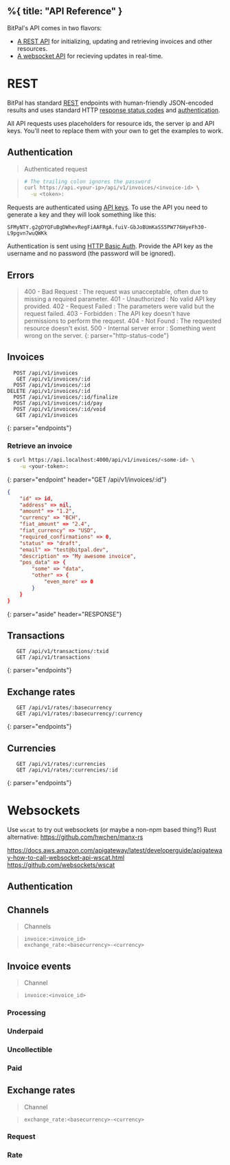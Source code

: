 %{
    title: "API Reference"
}
---

BitPal's API comes in two flavors:

- [A REST API](#REST) for initializing, updating and retrieving invoices and other resources.
- [A websocket API](#Websockets) for recieving updates in real-time.


# REST

BitPal has standard [REST][rest-wiki] endpoints with human-friendly JSON-encoded results and uses standard HTTP [response status codes][http-status] and [authentication][http-auth].

<aside class="notice">
  All API requests uses placeholders for resource ids, the server ip and API keys. You'll neet to replace them with your own to get the examples to work.
</aside>

[rest-wiki]: https://developer.mozilla.org/en-US/docs/Glossary/REST 
[http-status]: https://developer.mozilla.org/en-US/docs/Web/HTTP/Status
[http-auth]: https://developer.mozilla.org/en-US/docs/Web/HTTP/Authentication#basic_authentication_scheme 


## Authentication

> Authenticated request

> ~~~sh
> # The trailing colon ignores the password
> curl https://api.<your-ip>/api/v1/invoices/<invoice-id> \
>   -u <token>:
> ~~~

Requests are authenticated using [API keys][]. To use the API you need to generate a key and they will look something like this:

```
SFMyNTY.g2gDYQFuBgDWhevRegFiAAFRgA.fuiV-GbJoBUmKaSS5PW776HyeFh30-L9pgvn7wuQWKk
```

Authentication is sent using [HTTP Basic Auth][http-auth]. Provide the API key as the username and no password (the password will be ignored).

[API keys]: #


## Errors

> 400 - Bad Request             : The request was unacceptable, often due to missing a required parameter.
> 401 - Unauthorized            : No valid API key provided.
> 402 - Request Failed          : The parameters were valid but the request failed.
> 403 - Forbidden               : The API key doesn't have permissions to perform the request.
> 404 - Not Found               : The requested resource doesn't exist.
> 500 - Internal server error   : Something went wrong on the server.
{: parser="http-status-code"}


## Invoices

~~~
  POST /api/v1/invoices
   GET /api/v1/invoices/:id
  POST /api/v1/invoices/:id
DELETE /api/v1/invoices/:id
  POST /api/v1/invoices/:id/finalize
  POST /api/v1/invoices/:id/pay
  POST /api/v1/invoices/:id/void
   GET /api/v1/invoices
~~~
{: parser="endpoints"}

### Retrieve an invoice

~~~sh
$ curl https://api.localhost:4000/api/v1/invoices/<some-id> \
    -u <your-token>:
~~~
{: parser="endpoint" header="GET /api/v1/invoices/:id"}

~~~json
{
    "id" => id,
    "address" => nil,
    "amount" => "1.2",
    "currency" => "BCH",
    "fiat_amount" => "2.4",
    "fiat_currency" => "USD",
    "required_confirmations" => 0,
    "status" => "draft",
    "email" => "test@bitpal.dev",
    "description" => "My awesome invoice",
    "pos_data" => {
        "some" => "data",
        "other" => {
            "even_more" => 0
        }
    }
}
~~~
{: parser="aside" header="RESPONSE"}

## Transactions

~~~
   GET /api/v1/transactions/:txid
   GET /api/v1/transactions
~~~
{: parser="endpoints"}

## Exchange rates

~~~
   GET /api/v1/rates/:basecurrency
   GET /api/v1/rates/:basecurrency/:currency
~~~
{: parser="endpoints"}

## Currencies

~~~
   GET /api/v1/rates/:currencies
   GET /api/v1/rates/:currencies/:id
~~~
{: parser="endpoints"}

# Websockets

Use `wscat` to try out websockets (or maybe a non-npm based thing?)
Rust alternative: https://github.com/hwchen/manx-rs

https://docs.aws.amazon.com/apigateway/latest/developerguide/apigateway-how-to-call-websocket-api-wscat.html
https://github.com/websockets/wscat

## Authentication

## Channels

> Channels

> ~~~
> invoice:<invoice_id>
> exchange_rate:<basecurrency>-<currency>
> ~~~

## Invoice events

> Channel

> ~~~
>invoice:<invoice_id>
> ~~~

### Processing

### Underpaid

### Uncollectible

### Paid

## Exchange rates

> Channel

> ~~~
> exchange_rate:<basecurrency>-<currency>
> ~~~

### Request

### Rate
